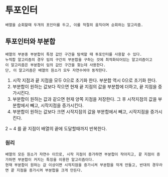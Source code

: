 # 투포인터
    배열을 순회할때 두개의 포인터를 두고, 이를 적절히 움직이며 순회하는 알고리즘.

## 투포인터와 부분합
    배열의 부분중 부분합이 특정 값인 구간을 탐색할 때 투포인터를 사용할 수 있다.
    누적합 알고리즘의 경우 임의 구간의 부분합을 구하는 것에 최적화되어있는 알고리즘이고
    이 알고리즘은 부분합이 임의 값인 구간을 찾는데 사용한다.
    단, 이 알고리즘은 배열의 원소가 모두 자연수여야 동작한다.

1. 시작 지점과 끝 지점을 모두 0으로 초기화 한다. 부분합 역시 0으로 초기화 한다.
2. 부분합이 원하는 값보다 작으면 현재 끝 지점의 값을 부분합에 더하고, 끝 지점을 증가시킨다.
3. 부분합이 원하는 값과 같으면 현재 양쪽 지점을 저장한다. 그 후 시작지점의 값을 부분합에서 빼고, 시작지점을 증가시킨다.
4. 부분합이 원하는 값보다 크면 시작지점의 값을 부분합에서 빼고, 시작지점을 증가시킨다.

2 ~ 4 를 끝 지점이 배열의 끝에 도달할때까지 반복한다.
### 원리
    배열의 모든 원소가 자연수 이므로, 시작 지점이 증가하면 부분합이 작아지고, 끝 지점이 증가하면 부분합이 커지는 특징을 이용한 알고리즘이다.
    현재 부분합이 원하는 값 이상이면 시작지점을 증가시켜 부분합을 작게 만들고, 반대의 경우라면 끝 지점을 증가시켜 부분합을 크게 만든다. 